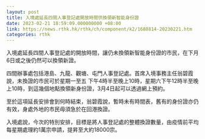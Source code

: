 ```yaml
---
layout: post
title: 入境處延長四間人事登記處開放時間供換領新智能身份證
date: 2023-02-21 18:59:09.000000000 +08:00
link: https://news.rthk.hk/rthk/ch/component/k2/1688814-20230221.htm
categories: rthk
---
```


入境處延長四間人事登記處的開放時間，讓仍未換領新智能身份證的市民，在下月6日或之後仍然可以換領新證。

四間辦事處包括港島、九龍、觀塘、屯門人事登記處。首席入境事務主任翁碧霞說，未換證的市民可於星期一至五 下午4時半至晚上10時，星期六下午12時半至晚上10時，到這幾個地點換領新身份證，3月4日起可以透過網上預約。

至於這項延長安排會到何時結束，翁碧霞說，暫時未有時間表，舊有的身份證亦仍有效，身處外地的市民毋須急於在回港換證。

入境處說，今次的特別安排，目標是將人事登記處的整體換證數量，由疫情前平均每星期處理約1萬宗申請，提昇至大約18000宗。
